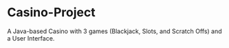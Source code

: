 # Casino-Project
A Java-based Casino with 3 games (Blackjack, Slots, and Scratch Offs) and a User Interface.
